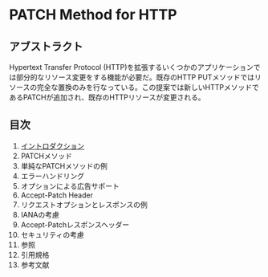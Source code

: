 # PATCH Method for HTTP

## アブストラクト

Hypertext Transfer Protocol (HTTP)を拡張するいくつかのアプリケーションでは部分的なリソース変更をする機能が必要だ。既存のHTTP PUTメソッドではリソースの完全な置換のみを行なっている。この提案では新しいHTTPメソッドであるPATCHが追加され、既存のHTTPリソースが変更される。

## 目次

1. [イントロダクション]()
2. PATCHメソッド
  1. 単純なPATCHメソッドの例
  2. エラーハンドリング
3. オプションによる広告サポート
  1. Accept-Patch Header
  2. リクエストオプションとレスポンスの例
4. IANAの考慮
  1. Accept-Patchレスポンスヘッダー
5. セキュリティの考慮
6. 参照
  1. 引用規格
  2. 参考文献
